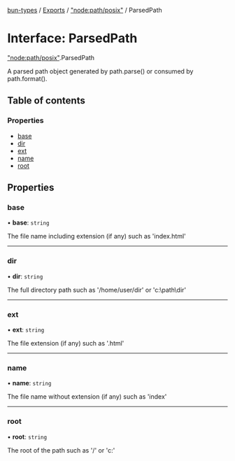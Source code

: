 [bun-types](https://oven-sh.github.io/bun-types/README.md) / [Exports](https://oven-sh.github.io/bun-types/modules.md) / ["node:path/posix"](https://oven-sh.github.io/bun-types/modules/node_path_posix_.md) / ParsedPath

# Interface: ParsedPath

["node:path/posix"](https://oven-sh.github.io/bun-types/modules/node_path_posix_.md).ParsedPath

A parsed path object generated by path.parse() or consumed by path.format().

## Table of contents

### Properties

- [base](https://oven-sh.github.io/bun-types/interfaces/node_path_posix_.ParsedPath.md#base)
- [dir](https://oven-sh.github.io/bun-types/interfaces/node_path_posix_.ParsedPath.md#dir)
- [ext](https://oven-sh.github.io/bun-types/interfaces/node_path_posix_.ParsedPath.md#ext)
- [name](https://oven-sh.github.io/bun-types/interfaces/node_path_posix_.ParsedPath.md#name)
- [root](https://oven-sh.github.io/bun-types/interfaces/node_path_posix_.ParsedPath.md#root)

## Properties

### base

• **base**: `string`

The file name including extension (if any) such as 'index.html'

___

### dir

• **dir**: `string`

The full directory path such as '/home/user/dir' or 'c:\path\dir'

___

### ext

• **ext**: `string`

The file extension (if any) such as '.html'

___

### name

• **name**: `string`

The file name without extension (if any) such as 'index'

___

### root

• **root**: `string`

The root of the path such as '/' or 'c:\'
